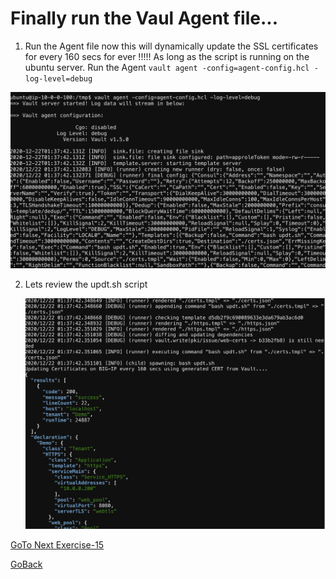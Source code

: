 # Finally run the Vaul Agent file...

1. Run the Agent file now this will dynamically update the SSL certificates for every 160 secs for ever !!!!!
As long as the script is running on the ubuntu server.
Run the Agent ```vault agent -config=agent-config.hcl -log-level=debug```

![alt text](../../../../../../../../../../../../../../images/forver1.png)

2. Lets review the updt.sh script

   ![alt text](../../../../../../../../../../../../../../images/forver2.png)

 
[GoTo Next Exercise-15](15-ex)

[GoBack](../README.md)
